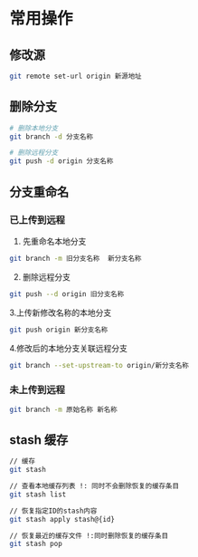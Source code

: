 # 常用操作

## 修改源

```sh
git remote set-url origin 新源地址
```

## 删除分支

```sh
# 删除本地分支
git branch -d 分支名称

# 删除远程分支
git push -d origin 分支名称
```

## 分支重命名

### 已上传到远程

1. 先重命名本地分支

```sh
git branch -m 旧分支名称  新分支名称
```

2. 删除远程分支

```sh
git push --d origin 旧分支名称
```

3.上传新修改名称的本地分支

```sh
git push origin 新分支名称
```

4.修改后的本地分支关联远程分支

```sh
git branch --set-upstream-to origin/新分支名称
```

### 未上传到远程

```sh
git branch -m 原始名称 新名称
```

## stash 缓存

```sh
// 缓存
git stash

// 查看本地缓存列表 !: 同时不会删除恢复的缓存条目
git stash list

// 恢复指定ID的stash内容
git stash apply stash@{id}

// 恢复最近的缓存文件 !:同时删除恢复的缓存条目
git stash pop
```
